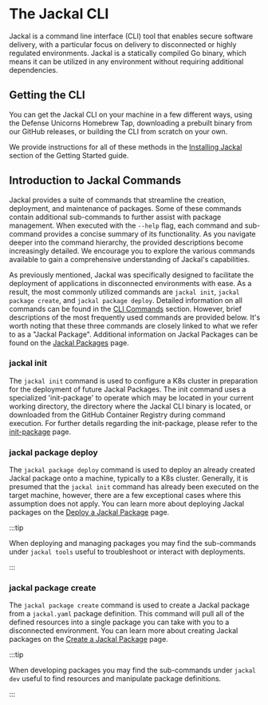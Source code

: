 # The Jackal CLI

Jackal is a command line interface (CLI) tool that enables secure software delivery, with a particular focus on delivery to disconnected or highly regulated environments. Jackal is a statically compiled Go binary, which means it can be utilized in any environment without requiring additional dependencies.

## Getting the CLI

You can get the Jackal CLI on your machine in a few different ways, using the Defense Unicorns Homebrew Tap, downloading a prebuilt binary from our GitHub releases, or building the CLI from scratch on your own.

We provide instructions for all of these methods in the [Installing Jackal](../1-getting-started/index.md#installing-jackal) section of the Getting Started guide.

## Introduction to Jackal Commands

Jackal provides a suite of commands that streamline the creation, deployment, and maintenance of packages. Some of these commands contain additional sub-commands to further assist with package management. When executed with the `--help` flag, each command and sub-command provides a concise summary of its functionality. As you navigate deeper into the command hierarchy, the provided descriptions become increasingly detailed. We encourage you to explore the various commands available to gain a comprehensive understanding of Jackal's capabilities.

As previously mentioned, Jackal was specifically designed to facilitate the deployment of applications in disconnected environments with ease. As a result, the most commonly utilized commands are `jackal init`, `jackal package create`, and `jackal package deploy`. Detailed information on all commands can be found in the [CLI Commands](./100-cli-commands/jackal.md) section. However, brief descriptions of the most frequently used commands are provided below. It's worth noting that these three commands are closely linked to what we refer to as a "Jackal Package". Additional information on Jackal Packages can be found on the [Jackal Packages](../3-create-a-jackal-package/1-jackal-packages.md) page.

### jackal init

The `jackal init` command is used to configure a K8s cluster in preparation for the deployment of future Jackal Packages. The init command uses a specialized 'init-package' to operate which may be located in your current working directory, the directory where the Jackal CLI binary is located, or downloaded from the GitHub Container Registry during command execution. For further details regarding the init-package, please refer to the [init-package](../3-create-a-jackal-package/3-jackal-init-package.md) page.

### jackal package deploy

The `jackal package deploy` command is used to deploy an already created Jackal package onto a machine, typically to a K8s cluster. Generally, it is presumed that the `jackal init` command has already been executed on the target machine, however, there are a few exceptional cases where this assumption does not apply.  You can learn more about deploying Jackal packages on the [Deploy a Jackal Package](../4-deploy-a-jackal-package/index.md) page.

:::tip

When deploying and managing packages you may find the sub-commands under `jackal tools` useful to troubleshoot or interact with deployments.

:::

### jackal package create

The `jackal package create` command is used to create a Jackal package from a `jackal.yaml` package definition.  This command will pull all of the defined resources into a single package you can take with you to a disconnected environment.  You can learn more about creating Jackal packages on the [Create a Jackal Package](../3-create-a-jackal-package/index.md) page.

:::tip

When developing packages you may find the sub-commands under `jackal dev` useful to find resources and manipulate package definitions.

:::
